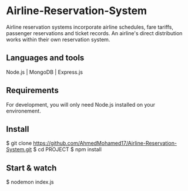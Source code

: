 # Airline-Reservation-System
Airline reservation systems incorporate airline schedules, fare tariffs, passenger reservations and ticket records. An airline's direct distribution works within their own reservation system.

## Languages and tools 

Node.js | MongoDB | Express.js 

## Requirements

For development, you will only need Node.js installed on your environement.

## Install

   $ git clone https://github.com/AhmedMohamed17/Airline-Reservation-System.git
   $ cd PROJECT
   $ npm install
   
   ## Start & watch

   $ nodemon index.js




